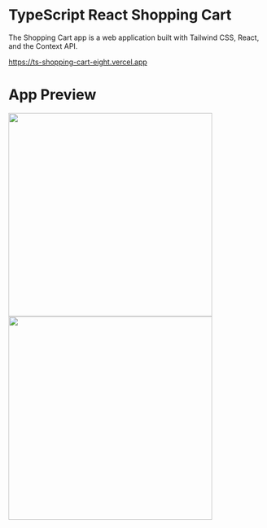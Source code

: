 # TypeScript React Shopping Cart
The Shopping Cart app is a web application built with Tailwind CSS, React, and the Context API.

https://ts-shopping-cart-eight.vercel.app

# App Preview
<img width="400" src="https://github.com/merteldem1r/ts-shopping-cart/assets/113149328/be2e6fb7-3a6b-49ad-96aa-8a3a3d33d286"> <img width="400" src="https://github.com/merteldem1r/ts-shopping-cart/assets/113149328/0ea8f7f1-b14e-4083-8c0c-2f4c145b0629">
